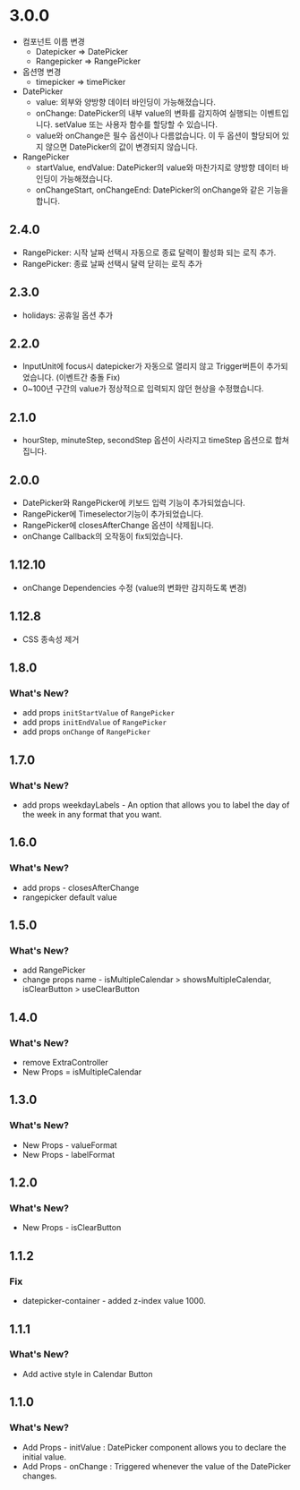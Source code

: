 # 3.0.0

- 컴포넌트 이름 변경
  - Datepicker => DatePicker
  - Rangepicker => RangePicker
- 옵션명 변경
  - timepicker => timePicker
- DatePicker
  - value: 외부와 양방향 데이터 바인딩이 가능해졌습니다.
  - onChange: DatePicker의 내부 value의 변화를 감지하여 실행되는 이벤트입니다. setValue 또는 사용자 함수를 할당할 수 있습니다.
  - value와 onChange은 필수 옵션이나 다름없습니다. 이 두 옵션이 할당되어 있지 않으면 DatePicker의 값이 변경되지 않습니다.
- RangePicker
  - startValue, endValue: DatePicker의 value와 마찬가지로 양방향 데이터 바인딩이 가능해졌습니다.
  - onChangeStart, onChangeEnd: DatePicker의 onChange와 같은 기능을 합니다.

## 2.4.0

- RangePicker: 시작 날짜 선택시 자동으로 종료 달력이 활성화 되는 로직 추가.
- RangePicker: 종료 날짜 선택시 달력 닫히는 로직 추가

## 2.3.0

- holidays: 공휴일 옵션 추가

## 2.2.0

- InputUnit에 focus시 datepicker가 자동으로 열리지 않고 Trigger버튼이 추가되었습니다. (이벤트간 충돌 Fix)
- 0~100년 구간의 value가 정상적으로 입력되지 않던 현상을 수정했습니다.

## 2.1.0

- hourStep, minuteStep, secondStep 옵션이 사라지고 timeStep 옵션으로 합쳐집니다.

## 2.0.0

- DatePicker와 RangePicker에 키보드 입력 기능이 추가되었습니다.
- RangePicker에 Timeselector기능이 추가되었습니다.
- RangePicker에 closesAfterChange 옵션이 삭제됩니다.
- onChange Callback의 오작동이 fix되었습니다.

## 1.12.10

- onChange Dependencies 수정 (value의 변화만 감지하도록 변경)

## 1.12.8

- CSS 종속성 제거

## 1.8.0

### What's New?

- add props `initStartValue` of `RangePicker`
- add props `initEndValue` of `RangePicker`
- add props `onChange` of `RangePicker`

## 1.7.0

### What's New?

- add props weekdayLabels - An option that allows you to label the day of the week in any format that you want.

## 1.6.0

### What's New?

- add props - closesAfterChange
- rangepicker default value

## 1.5.0

### What's New?

- add RangePicker
- change props name - isMultipleCalendar > showsMultipleCalendar, isClearButton > useClearButton

## 1.4.0

### What's New?

- remove ExtraController
- New Props = isMultipleCalendar

## 1.3.0

### What's New?

- New Props - valueFormat
- New Props - labelFormat

## 1.2.0

### What's New?

- New Props - isClearButton

## 1.1.2

### Fix

- datepicker-container - added z-index value 1000.

## 1.1.1

### What's New?

- Add active style in Calendar Button

## 1.1.0

### What's New?

- Add Props - initValue : DatePicker component allows you to declare the initial value.
- Add Props - onChange : Triggered whenever the value of the DatePicker changes.
